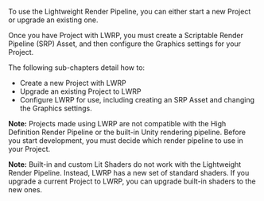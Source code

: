 To use the Lightweight Render Pipeline, you can either start a new Project or upgrade an existing one.

Once you have Project with LWRP, you must create a Scriptable Render Pipeline (SRP) Asset, and then configure the Graphics settings for your Project.

The following sub-chapters detail how to:
- Create a new Project with LWRP
- Upgrade an existing Project to LWRP
- Configure LWRP for use, including creating an SRP Asset and changing the Graphics settings.

**Note:** Projects made using LWRP are not compatible with the High Definition Render Pipeline or the built-in Unity rendering pipeline. Before you start development, you must decide which render pipeline to use in your Project. 

**Note:**  Built-in and custom Lit Shaders do not work with the Lightweight Render Pipeline. Instead, LWRP has a new set of standard shaders. If you upgrade a current Project to LWRP, you can upgrade built-in shaders to the new ones.
